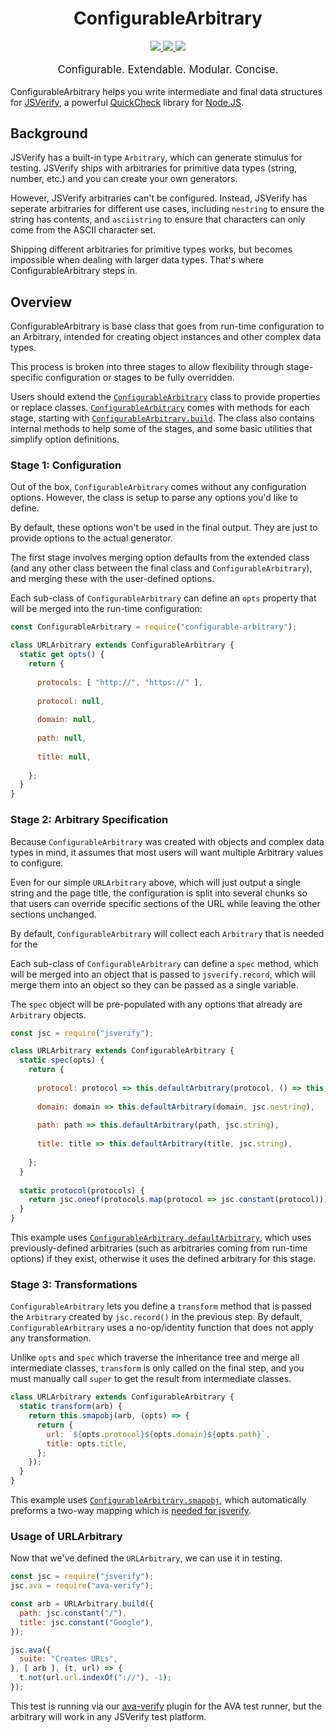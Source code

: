 <h1 style="text-align: center" align="center">ConfigurableArbitrary</h1>
<p stile="text-align: center" align="center">
  <a href="https://www.npmjs.com/package/configurable-arbitrary">
    <img src="https://img.shields.io/npm/v/configurable-arbitrary.svg">
  </a>
  <a href="(https://travis-ci.org/rweda/configurable-arbitrary">
    <img src="https://img.shields.io/travis/rweda/configurable-arbitrary.svg" />
  </a>
  <a href="https://codecov.io/gh/rweda/configurable-arbitrary">
    <img src="https://img.shields.io/codecov/c/gh/rweda/configurable-arbitrary.svg" />
  </a>
</p>
<p style="text-align: center; font-size: 120%;" align="center">
  Configurable.  Extendable.  Modular.  Concise.
</p>

ConfigurableArbitrary helps you write intermediate and final data structures for [JSVerify][jsverify], a powerful
[QuickCheck][] library for [Node.JS][].

## Background

JSVerify has a built-in type `Arbitrary`, which can generate stimulus for testing.  JSVerify ships with arbitraries for
primitive data types (string, number, etc.) and you can create your own generators.

However, JSVerify arbitraries can't be configured.  Instead, JSVerify has seperate arbitraries for different use cases,
including `nestring` to ensure the string has contents, and `asciistring` to ensure that characters can only come from
the ASCII character set.

Shipping different arbitraries for primitive types works, but becomes impossible when dealing with larger data types.
That's where ConfigurableArbitrary steps in.

## Overview

ConfigurableArbitrary is base class that goes from run-time configuration to an Arbitrary, intended for creating object
instances and other complex data types.

This process is broken into three stages to allow flexibility through stage-specific configuration or stages to be fully
overridden.

Users should extend the [`ConfigurableArbitrary`][] class to provide properties or replace classes.
[`ConfigurableArbitrary`][] comes with methods for each stage, starting with [`ConfigurableArbitrary.build`][].
The class also contains internal methods to help some of the stages, and some basic utilities that simplify option
definitions.

### Stage 1: Configuration

Out of the box, `ConfigurableArbitrary` comes without any configuration options.
However, the class is setup to parse any options you'd like to define.

By default, these options won't be used in the final output.  They are just to provide options to the actual generator.

The first stage involves merging option defaults from the extended class
(and any other class between the final class and `ConfigurableArbitrary`), and merging these with the user-defined
options.

Each sub-class of `ConfigurableArbitrary` can define an `opts` property that will be merged into the run-time
configuration:

```js
const ConfigurableArbitrary = require("configurable-arbitrary");

class URLArbitrary extends ConfigurableArbitrary {
  static get opts() {
    return {
      
      protocols: [ "http://", "https://" ],
      
      protocol: null,
      
      domain: null,
      
      path: null,
      
      title: null,
      
    };
  }
}
```

### Stage 2: Arbitrary Specification

Because `ConfigurableArbitrary` was created with objects and complex data types in mind, it assumes that most users will
want multiple Arbitrary values to configure.

Even for our simple `URLArbitrary` above, which will just output a single string and the page title, the configuration
is split into several chunks so that users can override specific sections of the URL while leaving the other sections
unchanged.

By default, `ConfigurableArbitrary` will collect each `Arbitrary` that is needed for the 

Each sub-class of `ConfigurableArbitrary` can define a `spec` method, which will be merged into an object that is passed
to `jsverify.record`, which will merge them into an object so they can be passed as a single variable.

The `spec` object will be pre-populated with any options that already are `Arbitrary` objects.

```js
const jsc = require("jsverify");

class URLArbitrary extends ConfigurableArbitrary {
  static spec(opts) {
    return {
      
      protocol: protocol => this.defaultArbitrary(protocol, () => this.protocol(opts.protocols)),
      
      domain: domain => this.defaultArbitrary(domain, jsc.nestring),
      
      path: path => this.defaultArbitrary(path, jsc.string),
      
      title: title => this.defaultArbitrary(title, jsc.string),
      
    };
  }
  
  static protocol(protocols) {
    return jsc.oneof(protocols.map(protocol => jsc.constant(protocol)));
  }
}
```

This example uses [`ConfigurableArbitrary.defaultArbitrary`][], which uses previously-defined arbitraries
(such as arbitraries coming from run-time options) if they exist, otherwise it uses the defined arbitrary for this
stage.

### Stage 3: Transformations

`ConfigurableArbitrary` lets you define a `transform` method that is passed the `Arbitrary` created by  `jsc.record()`
in the previous step.
By default, `ConfigurableArbitrary` uses a no-op/identity function that does not apply any transformation.

Unlike `opts` and `spec` which traverse the inheritance tree and merge all intermediate classes, `transform` is only
called on the final step, and you must manually call `super` to get the result from intermediate classes.

```js
class URLArbitrary extends ConfigurableArbitrary {
  static transform(arb) {
    return this.smapobj(arb, (opts) => {
      return {
        url: `${opts.protocol}${opts.domain}${opts.path}`,
        title: opts.title,
      };
    });
  }
}
```

This example uses [`ConfigurableArbitrary.smapobj`][], which automatically preforms a two-way mapping which is
[needed for jsverify][jsc-smap].

### Usage of URLArbitrary

Now that we've defined the `URLArbitrary`, we can use it in testing.

```js
const jsc = require("jsverify");
jsc.ava = require("ava-verify");

const arb = URLArbitrary.build({
  path: jsc.constant("/"),
  title: jsc.constant("Google"),
});

jsc.ava({
  suite: "Creates URLs",
}, [ arb ], (t, url) => {
  t.not(url.url.indexOf("://"), -1);
});
```

This test is running via our [ava-verify][] plugin for the AVA test runner, but the arbitrary will work in any JSVerify
test platform.

[jsverify]: https://github.com/jsverify/jsverify
[jsc-types]: https://github.com/jsverify/jsverify#types
[jsc-smap]: https://github.com/jsverify/jsverify#arbitrary-data
[QuickCheck]: https://en.wikipedia.org/wiki/QuickCheck
[Node.js]: https://nodejs.org/en/
[ava-verify]: https://github.com/rweda/ava-verify
[`ConfigurableArbitrary`]: http://configurable-arbitrary.surge.sh/docs/ConfigurableArbitrary.html
[`ConfigurableArbitrary.build`]: http://configurable-arbitrary.surge.sh/docs/ConfigurableArbitrary.html#.build
[`ConfigurableArbitrary.defaultArbitrary`]: http://configurable-arbitrary.surge.sh/docs/ConfigurableArbitrary.html#.defaultArbitrary
[`ConfigurableArbitrary.smapobj`]: http://configurable-arbitrary.surge.sh/docs/ConfigurableArbitrary.html#.smapobj
